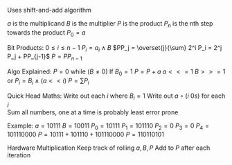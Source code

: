 
Uses shift-and-add algorithm

$a$ is the multiplicand 
$B$ is the multiplier 
$P$ is the product 
$P_n$ is the nth step towards the product
	$P_0 = a$ 

Bit Products:
	$0 \leq i \leq n-1$ 
	$P_i = a_i \land B$
	$PP_j = \overset{j}{\sum} 2^i P_i = 2^j P_j + PP_{j-1}$ 
	$P = PP_{n-1}$ 

Algo Explained:
	$P = 0$
	while ($B \neq 0$)
		If $B_0 = 1$
			$P = P + a$ 
		$a <<= 1$ 
		$B >>= 1$
	or
	$P_i = B_i \land (a << i)$ 
	$P = \sum P_i$ 

Quick Head Maths:
	Write out each $i$ where $B_i = 1$ 
	Write out $a \circ (i\  0s)$ for each $i$  
	Sum all numbers, one at a time is probably least error prone

Example:
	$a = 10111$
	$B = 10011$
		$P_0 = 10111$
		$P_1 = 101110$
		$P_2 = 0$
		$P_3 = 0$
		$P_4 = 101110000$
	$P = 10111 + 101110 + 101110000$
	$P = 110110101$ 

Hardware Multiplication
	Keep track of rolling $a, B, P$ 
	Add to $P$ after each iteration
